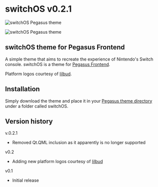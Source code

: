 # switchOS v0.2.1

![switchOS Pegasus theme](https://i.imgur.com/4EUrWRV.jpg)

![switchOS Pegasus theme](https://i.imgur.com/yFCqOaY.png)

## switchOS theme for Pegasus Frontend

A simple theme that aims to recreate the experience of Nintendo's Switch console. switchOS is a theme for [Pegasus Frontend](http://pegasus-frontend.org/).

Platform logos courtesy of [lilbud](https://github.com/lilbud/es-theme-switch).

## Installation

Simply download the theme and place it in your [Pegasus theme directory](http://pegasus-frontend.org/docs/user-guide/installing-themes/) under a folder called switchOS.


## Version history
v.0.2.1
- Removed Qt.QML inclusion as it apparently is no longer supported

v0.2
- Adding new platform logos courtesy of [lilbud](https://github.com/lilbud/es-theme-switch)

v0.1
- Initial release
